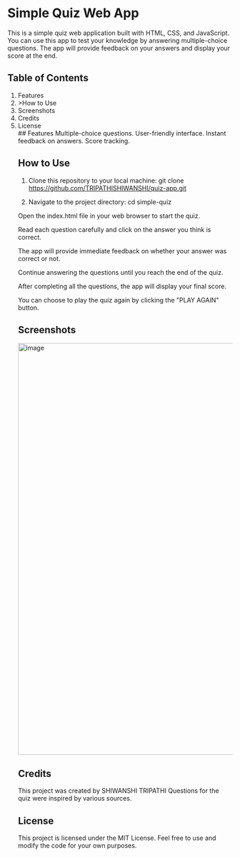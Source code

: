 # Simple Quiz Web App
This is a simple quiz web application built with HTML, CSS, and JavaScript. You can use this app to test your knowledge by answering multiple-choice questions. The app will provide feedback on your answers and display your score at the end.

## Table of Contents
<ol>
     <li>Features</li>
<li>>How to Use</li>
<li>Screenshots</li>
<li>Credits</li>
<li>License</li>
## Features
Multiple-choice questions.
User-friendly interface.
Instant feedback on answers.
Score tracking.

## How to Use
1. Clone this repository to your local machine:
     git clone https://github.com/TRIPATHISHIWANSHI/quiz-app.git

2. Navigate to the project directory:
     cd simple-quiz

Open the index.html file in your web browser to start the quiz.

Read each question carefully and click on the answer you think is correct.

The app will provide immediate feedback on whether your answer was correct or not.

Continue answering the questions until you reach the end of the quiz.

After completing all the questions, the app will display your final score.

You can choose to play the quiz again by clicking the "PLAY AGAIN" button.

## Screenshots
<img width="923" alt="image" src="https://github.com/TRIPATHISHIWANSHI/quiz-app/assets/112747153/0a905327-1347-4a8b-a4f8-5f46ec3ad578">


## Credits
This project was created by SHIWANSHI TRIPATHI
Questions for the quiz were inspired by various sources.
## License
This project is licensed under the MIT License. Feel free to use and modify the code for your own purposes.





